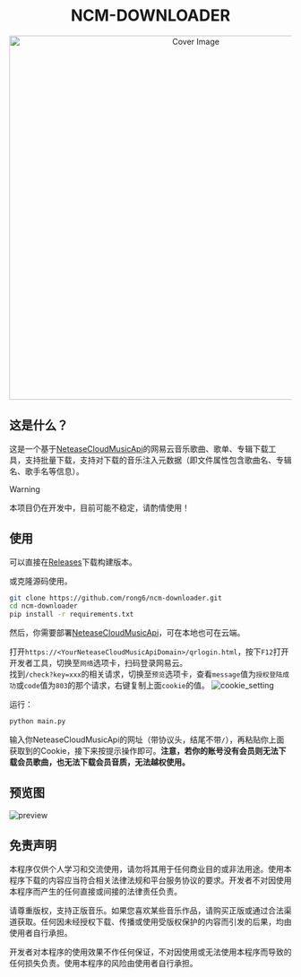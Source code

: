 <div align="center">
<h1>NCM-DOWNLOADER</h1>
<img src="https://socialify.git.ci/rong6/ncm-downloader/image?description=1&font=Inter&name=1&owner=1&pattern=Circuit%20Board&theme=Dark" alt="Cover Image" width="650">
</div>

## 这是什么？
这是一个基于[NeteaseCloudMusicApi](https://gitlab.com/Binaryify/neteasecloudmusicapi)的网易云音乐歌曲、歌单、专辑下载工具，支持批量下载，支持对下载的音乐注入元数据（即文件属性包含歌曲名、专辑名、歌手名等信息）。

> [!WARNING]  
> 本项目仍在开发中，目前可能不稳定，请酌情使用！

## 使用
可以直接在[Releases](https://github.com/rong6/ncm-downloader/releases)下载构建版本。   

或克隆源码使用。     

``` bash
git clone https://github.com/rong6/ncm-downloader.git
cd ncm-downloader
pip install -r requirements.txt
```

然后，你需要部署[NeteaseCloudMusicApi](https://gitlab.com/Binaryify/neteasecloudmusicapi)，可在本地也可在云端。   

打开`https://<YourNeteaseCloudMusicApiDomain>/qrlogin.html`，按下`F12`打开开发者工具，切换至`网络`选项卡，扫码登录网易云。  
找到`/check?key=xxx`的相关请求，切换至`预览`选项卡，查看`message`值为`授权登陆成功`或`code`值为`803`的那个请求，右键复制上面`cookie`的值。
![cookie_setting](https://go.xiaobai.mom/https://img.pub/p/6ec896b078da279bd0a9.png)

运行：
``` bash
python main.py
```
输入你NeteaseCloudMusicApi的网址（带协议头，结尾不带`/`），再粘贴你上面获取到的Cookie，接下来按提示操作即可。**注意，若你的账号没有会员则无法下载会员歌曲，也无法下载会员音质，无法越权使用。**

## 预览图
![preview](https://go.xiaobai.mom/https://img.pub/p/ee3c12e719ec848de7d8.png)
## 免责声明
本程序仅供个人学习和交流使用，请勿将其用于任何商业目的或非法用途。使用本程序下载的内容应当符合相关法律法规和平台服务协议的要求。开发者不对因使用本程序而产生的任何直接或间接的法律责任负责。

请尊重版权，支持正版音乐。如果您喜欢某些音乐作品，请购买正版或通过合法渠道获取。任何因未经授权下载、传播或使用受版权保护的内容而引发的后果，均由使用者自行承担。

开发者对本程序的使用效果不作任何保证，不对因使用或无法使用本程序而导致的任何损失负责。使用本程序的风险由使用者自行承担。